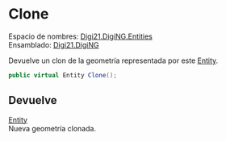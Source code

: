 # Clone

Espacio de nombres: [Digi21.DigiNG.Entities](/digi3d-net/programacion/.net/referencia/digi21.diging/digi21.diging.entities/)   
Ensamblado: [Digi21.DigiNG](/digi3d-net/programacion/.net/referencia/digi21.diging.plugin/digi21.diging/)​‌

Devuelve un clon de la geometría representada por este [Entity](/digi3d-net/programacion/.net/referencia/digi21.diging/digi21.diging.entities/clases/entity/).

```csharp
public virtual Entity Clone();‌
```

## Devuelve

[Entity](/digi3d-net/programacion/.net/referencia/digi21.diging/digi21.diging.entities/clases/entity/)  
Nueva geometría clonada.



